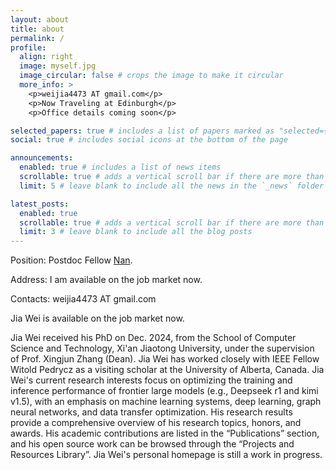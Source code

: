 ```yaml
---
layout: about
title: about
permalink: /
profile:
  align: right
  image: myself.jpg
  image_circular: false # crops the image to make it circular
  more_info: >
    <p>weijia4473 AT gmail.com</p>
    <p>Now Traveling at Edinburgh</p>
    <p>Office details coming soon</p>

selected_papers: true # includes a list of papers marked as "selected={true}"
social: true # includes social icons at the bottom of the page

announcements:
  enabled: true # includes a list of news items
  scrollable: true # adds a vertical scroll bar if there are more than 3 news items
  limit: 5 # leave blank to include all the news in the `_news` folder

latest_posts:
  enabled: true
  scrollable: true # adds a vertical scroll bar if there are more than 3 new posts items
  limit: 3 # leave blank to include all the blog posts
---
```

Position: Postdoc Fellow <a href='#'>Nan</a>. 

Address: I am available on the job market now. 

Contacts: weijia4473 AT gmail.com

<!--Jia Wei will join Tsinghua University as a postdoctoral researcher in April 2025, where he will work with the renowned Professor Qian Xuehai. -->

Jia Wei is available on the job market now.

Jia Wei received his PhD on Dec. 2024, from the School of Computer Science and Technology, Xi'an Jiaotong University, under the supervision of Prof. Xingjun Zhang (Dean). Jia Wei has worked closely with IEEE Fellow Witold Pedrycz as a visiting scholar at the University of Alberta, Canada. Jia Wei's current research interests focus on optimizing the training and inference performance of frontier large models (e.g., Deepseek r1 and kimi v1.5), with an emphasis on machine learning systems, deep learning, graph neural networks, and data transfer optimization. His research results provide a comprehensive overview of his research topics, honors, and awards. His academic contributions are listed in the “Publications” section, and his open source work can be browsed through the “Projects and Resources Library”. Jia Wei's personal homepage is still a work in progress.

<!-- 
#Write your biography here. Tell the world about yourself. Link to your favorite [subreddit](http://reddit.com). You #can put a picture in, too. The code is already in, just name your picture `prof_pic.jpg` and put it in the `img/` #folder.

#Put your address / P.O. box / other info right below your picture. You can also disable any of these elements by #editing `profile` property of the YAML header of your `_pages/about.md`. Edit `_bibliography/papers.bib` and Jekyll #will render your [publications page](/al-folio/publications/) automatically.

#Link to your social media connections, too. This theme is set up to use [Font Awesome icons](https://fontawesome.com/) #and [Academicons](https://jpswalsh.github.io/academicons/), like the ones below. Add your Facebook, Twitter, LinkedIn, #Google Scholar, or just disable all of them. -->

